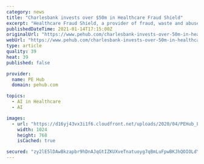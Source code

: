 ```yaml
---
category: news
title: "Charlesbank invests over $50m in Healthcare Fraud Shield"
excerpt: "Healthcare Fraud Shield, a provider of fraud, waste and abuse detection software to healthcare payers, has raised over $50 million in funding."
publishedDateTime: 2021-01-14T17:15:00Z
originalUrl: "https://www.pehub.com/charlesbank-invests-over-50m-in-healthcare-fraud-shield/"
webUrl: "https://www.pehub.com/charlesbank-invests-over-50m-in-healthcare-fraud-shield/"
type: article
quality: 39
heat: 39
published: false

provider:
  name: PE Hub
  domain: pehub.com

topics:
  - AI in Healthcare
  - AI

images:
  - url: "https://d16yj43vx3i1f6.cloudfront.net/uploads/2020/04/PEHub_Logo4.jpg"
    width: 1024
    height: 768
    isCached: true

secured: "zy2lE5lDAwBkzapbr9hDnAJqGtIZKUXveTnatuoyg7qBmLuFpwBKJhQOIOLdYFoF+jE4q1XJcV2gh1CK4vSOzhDCe67w5xCK3zBD7mUIqqI+yz6z7aGeX89WvJnLPnw2YLCuJ6EYhYS8g0KyaB3oMArK3FYGbUZQpWGrpePgU1/GHwPVjcPeOnhem1gY3FICH93/+DChRCNNZFsiRxtVgsVuf0YYhRyBwyNqU516tr5b66EG7YEw7UNO4TX4DTc5CY2P5tMHbvQkESOISfYfaM/XfBfNAqZRic1KYyf6kC2Me08aAE9w3sZHN76zLJR8tdovCjmrwEE2IGzhYEMG2uhNLfYYoarDINPZMyi+/k4=;ZCkhmIUZxhEbig7humoOVQ=="
---
```


